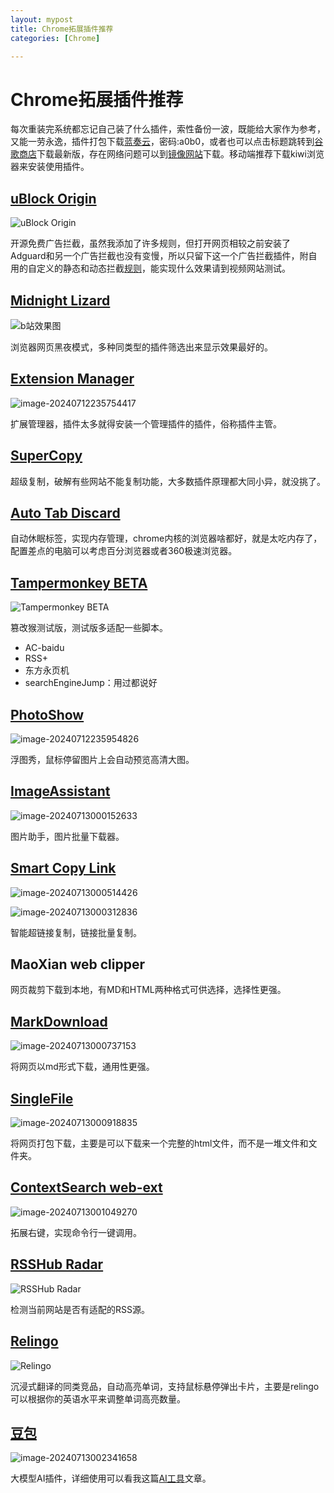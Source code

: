 ```yaml
---
layout: mypost
title: Chrome拓展插件推荐
categories: [Chrome]

---
```



# Chrome拓展插件推荐

每次重装完系统都忘记自己装了什么插件，索性备份一波，既能给大家作为参考，又能一劳永逸，插件打包下载[蓝奏云](https://wwl.lanzn.com/b0hc07xhc)，密码:a0b0，或者也可以点击标题跳转到[谷歌商店](https://chromewebstore.google.com/)下载最新版，存在网络问题可以到[镜像网站](https://www.crxsoso.com/)下载。移动端推荐下载kiwi浏览器来安装使用插件。

## [uBlock Origin](https://chrome.google.com/webstore/detail/cjpalhdlnbpafiamejdnhcphjbkeiagm)

![uBlock Origin](https://thumbsnap.com/i/ExTyYCUE.png)

开源免费广告拦截，虽然我添加了许多规则，但打开网页相较之前安装了Adguard和另一个广告拦截也没有变慢，所以只留下这一个广告拦截插件，附自用的自定义的静态和动态拦截[规则](https://wwl.lanzn.com/iX7gX1z2ojif)，能实现什么效果请到视频网站测试。

## [Midnight Lizard](https://chromewebstore.google.com/detail/midnight-lizard/pbnndmlekkboofhnbonilimejonapojg)

![b站效果图](https://thumbsnap.com/i/sUJdgZfD.png)

浏览器网页黑夜模式，多种同类型的插件筛选出来显示效果最好的。

## [Extension Manager](https://chromewebstore.google.com/detail/extension-manager/gjldcdngmdknpinoemndlidpcabkggco)

![image-20240712235754417](https://thumbsnap.com/i/CvnkeALb.png)

 扩展管理器，插件太多就得安装一个管理插件的插件，俗称插件主管。

## [SuperCopy](https://chromewebstore.google.com/detail/supercopy-enable-copy/onepmapfbjohnegdmfhndpefjkppbjkm)

超级复制，破解有些网站不能复制功能，大多数插件原理都大同小异，就没挑了。

## [Auto Tab Discard](https://chromewebstore.google.com/detail/auto-tab-discard-suspend/jhnleheckmknfcgijgkadoemagpecfol)

自动休眠标签，实现内存管理，chrome内核的浏览器啥都好，就是太吃内存了，配置差点的电脑可以考虑百分浏览器或者360极速浏览器。

## [Tampermonkey BETA](https://chromewebstore.google.com/detail/tampermonkey-beta/gcalenpjmijncebpfijmoaglllgpjagf)

![Tampermonkey BETA](https://thumbsnap.com/i/LTX8zpWu.png)

篡改猴测试版，测试版多适配一些脚本。

- AC-baidu
- RSS+
- 东方永页机
- searchEngineJump：用过都说好

## [PhotoShow](https://chromewebstore.google.com/detail/photoshow/mgpdnhlllbpncjpgokgfogidhoegebod)

![image-20240712235954826](https://thumbsnap.com/i/eVbPqSGv.png)

浮图秀，鼠标停留图片上会自动预览高清大图。

## [ImageAssistant](https://chromewebstore.google.com/detail/imageassistant-batch-imag/dbjbempljhcmhlfpfacalomonjpalpko)

![image-20240713000152633](https://thumbsnap.com/i/gXsEkPy5.png)

图片助手，图片批量下载器。

## [Smart Copy Link](https://chromewebstore.google.com/detail/smart-copy-link/aekjcglbehfoooglfoafbgglhhpjgemf)

![image-20240713000514426](https://thumbsnap.com/i/xrSXCJHR.png)

![image-20240713000312836](https://thumbsnap.com/i/DcRVXbdt.png)

智能超链接复制，链接批量复制。

## MaoXian web clipper

网页裁剪下载到本地，有MD和HTML两种格式可供选择，选择性更强。

## [MarkDownload](https://chromewebstore.google.com/detail/markdownload-markdown-web/pcmpcfapbekmbjjkdalcgopdkipoggdi)

![image-20240713000737153](https://thumbsnap.com/i/GhqMTimU.png)

将网页以md形式下载，通用性更强。

## [SingleFile](https://chromewebstore.google.com/detail/singlefile/mpiodijhokgodhhofbcjdecpffjipkle)

![image-20240713000918835](https://thumbsnap.com/i/DBWgMrZ8.png)

将网页打包下载，主要是可以下载来一个完整的html文件，而不是一堆文件和文件夹。

## [ContextSearch web-ext](https://chromewebstore.google.com/detail/contextsearch-web-ext/ddippghibegbgpjcaaijbacfhjjeafjh)

![image-20240713001049270](https://thumbsnap.com/i/ugndDrWR.png)

拓展右键，实现命令行一键调用。

## [RSSHub Radar](https://chromewebstore.google.com/detail/rsshub-radar/kefjpfngnndepjbopdmoebkipbgkggaa)

![RSSHub Radar](https://thumbsnap.com/i/5ZWAarUu.png)

检测当前网站是否有适配的RSS源。

## [Relingo](https://chromewebstore.google.com/detail/relingo-master-words-bili/dpphkcfmnbkdpmgneljgdhfnccnhmfig)

![Relingo](https://thumbsnap.com/i/qLGjWE1U.png)

沉浸式翻译的同类竞品，自动高亮单词，支持鼠标悬停弹出卡片，主要是relingo可以根据你的英语水平来调整单词高亮数量。

## [豆包](https://www.doubao.com/browser-extension/landing?utm_source=web_signed)

![image-20240713002341658](https://thumbsnap.com/i/2cN9wQEV.png)

大模型AI插件，详细使用可以看我这篇[AI工具](https://watersfree.github.io/posts/2024/07/11/AI-Tools.html)文章。